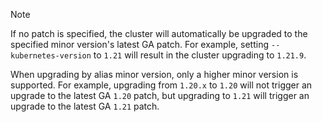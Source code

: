 > [!NOTE]
> If no patch is specified, the cluster will automatically be upgraded to the specified minor version's latest GA patch. For example, setting `--kubernetes-version` to `1.21` will result in the cluster upgrading to `1.21.9`.
>
> When upgrading by alias minor version, only a higher minor version is supported. For example, upgrading from `1.20.x` to `1.20` will not trigger an upgrade to the latest GA `1.20` patch, but upgrading to `1.21` will trigger an upgrade to the latest GA `1.21` patch.
